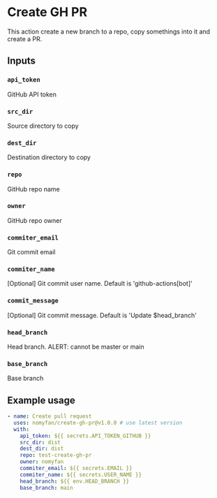# Create GH PR

This action create a new branch to a repo, copy somethings into it and create a PR.

## Inputs

### `api_token`

GitHub API token

### `src_dir`

Source directory to copy

### `dest_dir`

Destination directory to copy

### `repo`

GitHub repo name

### `owner`

GitHub repo owner

### `commiter_email`

Git commit email

### `commiter_name`

[Optional] Git commit user name. Default is 'github-actions[bot]'

### `commit_message`

[Optional] Git commit message. Default is 'Update $head_branch'

### `head_branch`

Head branch. ALERT: cannot be master or main

### `base_branch`

Base branch

## Example usage

```yml
- name: Create pull request
  uses: nomyfan/create-gh-pr@v1.0.0 # use latest version
  with:
    api_token: ${{ secrets.API_TOKEN_GITHUB }}
    src_dir: dist
    dest_dir: dist
    repo: test-create-gh-pr
    owner: nomyfan
    commiter_email: ${{ secrets.EMAIL }}
    commiter_name: ${{ secrets.USER_NAME }}
    head_branch: ${{ env.HEAD_BRANCH }}
    base_branch: main
```

